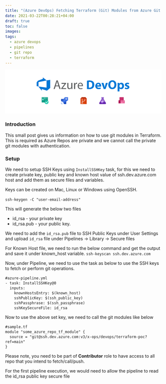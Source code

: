 ```yaml
---
title: "(Azure DevOps) Fetching Terraform (Git) Modules from Azure Git Repository via Azure Pipeline"
date: 2021-03-22T00:28:21+04:00
draft: true
toc: false
images:
tags:
  - azure devops
  - pipelines
  - git repo
  - terraform
---
```

![azure](/azure.png)
### Introduction
This small post gives us information on how to use git modules in Terraform. This is required as Azure Repos are private and we cannot call the private git modules with authentication.


### Setup

We need to setup SSH Keys using `InstallSSHKey` task, for this we need to create private key, public key and known host value of ssh.dev.azure.com host and add them as secure files and variables.

Keys can be created on Mac, Linux or Windows using OpenSSH.

`ssh-keygen -C "user-email-address"`

This will generate the below two files

- id_rsa - your private key
- id_rsa.pub - your public key. 

We need to add the `id_rsa.pub` file to SSH Public Keys under User Settings and upload `id_rsa` file under Pipelines -> Library -> Secure files

For Known Host file, we need to run the below command and get the output and save it under known_host variable. `ssh-keyscan ssh.dev.azure.com`

Now, under Pipeline, we need to use the task as below to use the SSH keys to fetch or perform git operations.

```
#azure-pipeline.yml
- task: InstallSSHKey@0
  inputs:
    knownHostsEntry: $(known_host)
    sshPublicKey: $(ssh_public_key)
    sshPassphrase: $(ssh_passphrase)
    sshKeySecureFile: id_rsa
```

Now to use the above set key, we need to call the git modules like below
```
#sample.tf
module "some_azure_repo_tf_module" {
  source = "git@ssh.dev.azure.com:v3/x-ops/devops/terraform-poc?ref=main"
}
```

Please note, you need to be part of **Contributor** role to have access to all repo that you intend to fetch/call/push.

For the first pipeline execution, we would need to allow the pipeline to read the id_rsa public key secure file